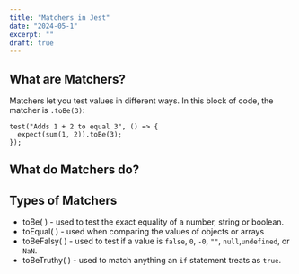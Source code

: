```yaml
---
title: "Matchers in Jest"
date: "2024-05-1"
excerpt: ""
draft: true
---
```


## What are Matchers?

Matchers let you test values in different ways. In this block of code, the matcher is `.toBe(3)`:

```
test("Adds 1 + 2 to equal 3", () => {
  expect(sum(1, 2)).toBe(3);
});
```

## What do Matchers do?

## Types of Matchers

- toBe( ) - used to test the exact equality of a number, string or boolean.
- toEqual( ) - used when comparing the values of objects or arrays
- toBeFalsy( ) - used to test if a value is `false`, `0`, `-0`, `""`, `null`,`undefined`, or `NaN`.
- toBeTruthy( ) - used to match anything an `if` statement treats as `true`.
